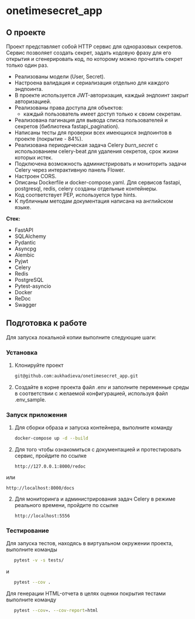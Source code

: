 # onetimesecret_app

<!-- ABOUT THE PROJECT -->
## О проекте
Проект представляет собой HTTP сервис для одноразовых секретов.
<br>
Сервис позволяет создать секрет, задать кодовую фразу для его открытия и cгенерировать код, по которому можно прочитать секрет только один раз.
<br>
- Реализованы модели (User, Secret).
- Настроена валидация и сериализация отдельно для каждого эндпоинта.
- В проекте используется JWT-авторизация, каждый эндпоинт закрыт авторизацией.
- Реализованы права доступа для объектов:
  - каждый пользователь имеет доступ только к своим секретам.
- Реализована пагинация для вывода списка пользователей и секретов (библиотека fastapi_pagination).
- Написаны тесты для проверки всех имеющихся эндпоинтов в проекте (покрытие - 84%).
- Реализована периодическая задача Celery *burn_secret* с использованием celery-beat для удаления секретов, срок жизни которых истек.
- Подключена возможность администрировать и мониторить задачи Celery через интерактивную панель Flower.
- Настроен CORS.
- Описаны Dockerfile и docker-compose.yaml. Для сервисов fastapi, postgresql, redis, celery созданы отдельные контейнеры.
- Код соответствует PEP, используется type hints.
- К публичным методам документация написана на английском языке.



**Стек:**
- FastAPI
- SQLAlchemy
- Pydantic
- Asyncpg
- Alembic
- Pyjwt
- Celery
- Redis
- PostgreSQL
- Pytest-asyncio
- Docker
- ReDoc
- Swagger


<!-- GETTING STARTED -->
## Подготовка к работе

Для запуска локальной копии выполните следующие шаги:

### Установка

1. Клонируйте проект
   ```sh
   git@github.com:aukhadieva/onetimesecret_app.git
   ```
2. Создайте в корне проекта файл .env и заполните переменные среды в соответствии с желаемой конфигурацией, используя файл .env_sample. 


### Запуск приложения
1. Для сборки образа и запуска контейнера, выполните команду
   ```sh
   docker-compose up -d --build
   ```
2. Для того чтобы ознакомиться с документацией и протестировать сервис, пройдите по ссылке 
   ```url
   http://127.0.0.1:8000/redoc
   ```
или
   ```url
   http://localhost:8000/docs
   ```
2. Для мониторинга и администрирования задач Celery в режиме реального времени, пройдите по ссылке 
   ```url
   http://localhost:5556
   ```

### Тестирование
Для запуска тестов, находясь в виртуальном окружении проекта, выполните команды
```sh
   pytest -v -s tests/
   ```
и
```sh
   pytest --cov .
   ```
Для генерации HTML-отчета в целях оценки покрытия тестами выполните команду
```sh
   pytest --cov=. --cov-report=html
   ```
